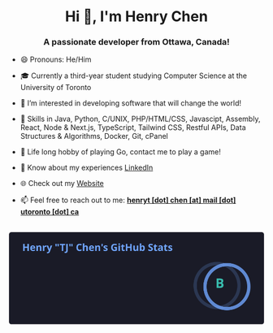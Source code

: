 <h1 align="center">Hi 👋, I'm Henry Chen</h1>

<h3 align="center">A passionate developer from Ottawa, Canada!</h3>

- 😄 Pronouns: He/Him
  
- 🎓 Currently a third-year student studying Computer Science at the University of Toronto
  
- 👀 I’m interested in developing software that will change the world!

- 🔧 Skills in Java, Python, C/UNIX, PHP/HTML/CSS, Javascipt, Assembly, React, Node & Next.js, TypeScript, Tailwind CSS, Restful APIs, Data Structures & Algorithms, Docker, Git, cPanel
  
- 🎲 Life long hobby of playing Go, contact me to play a game!

- 📄 Know about my experiences [LinkedIn](https://www.linkedin.com/in/henry-tj-chen/)

- 🌐 Check out my [Website](https://henrytchen.com/)
  
- 📫 Feel free to reach out to me: [**henryt [dot] chen [at] mail [dot] utoronto [dot] ca**](mailto://henryt.chen@mail.utoronto.ca)

<p>&nbsp;<img align="center" src="assets/stats.svg" alt="LatinScribe" /></p>

<!---
LatinScribe/LatinScribe is a ✨ special ✨ repository because its `README.md` (this file) appears on your GitHub profile.
You can click the Preview link to take a look at your changes.
--->
